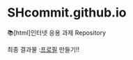 # SHcommit.github.io
:books:[html]인터넷 응용 과제 Repository

최종 결과물 :<a href="SHcommit.github.io/profile/profile.html" alt="내가 만든 프로필!!">프로필</a> 만들기!!
